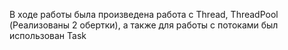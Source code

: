 В ходе работы была произведена работа с Thread, ThreadPool (Реализованы 2 обертки), а также для работы с потоками был использован Task
